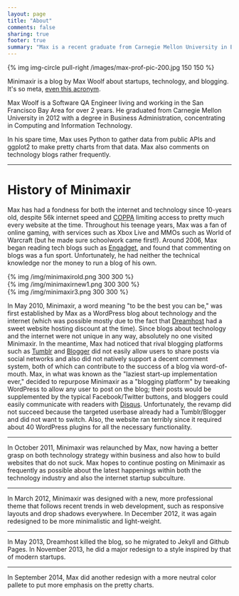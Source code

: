 ```yaml
---
layout: page
title: "About"
comments: false
sharing: true
footer: true
summary: "Max is a recent graduate from Carnegie Mellon University in Business Administration with a concentration in Computing and Information Technology, and currently works as a Software QA Engineer in the San Francisco Bay Area."
---
```


{% img img-circle pull-right /images/max-prof-pic-200.jpg 150 150 %}

Minimaxir is a blog by Max Woolf about startups, technology, and blogging. It's so meta, [even this acronym][2].

Max Woolf is a Software QA Engineer living and working in the San Francisco Bay Area for over 2 years. He graduated from Carnegie Mellon University in 2012 with a degree in Business Administration, concentrating in Computing and Information Technology.

In his spare time, Max uses Python to gather data from public APIs and ggplot2 to make pretty charts from that data. Max also comments on technology blogs rather frequently.




* * *
# History of Minimaxir #

Max has had a fondness for both the internet and technology since 10-years old, despite 56k internet speed and [COPPA][3] limiting access to pretty much every website at the time. Throughout his teenage years, Max was a fan of online gaming, with services such as Xbox Live and MMOs such as World of Warcraft (but he made sure schoolwork came first!). Around 2006, Max began reading tech blogs such as [Engadget][4], and found that commenting on blogs was a fun sport. Unfortunately, he had neither the technical knowledge nor the money to run a blog of his own.

<div class="row">

<div class="col-md-4">
{% img /img/minimaxirold.png 300 300 %}
</div>
<div class="col-md-4">
{% img /img/minimaxirnew1.png 300 300 %}
</div>
<div class="col-md-4">
{% img /img/minimaxir3.png 300 300 %}
</div>
</div>

In May 2010, Minimaxir, a word meaning "to be the best you can be," was first established by Max as a WordPress blog about technology and the internet (which was possible mostly due to the fact that [Dreamhost][5] had a sweet website hosting discount at the time). Since blogs about technology and the internet were not unique in any way, absolutely no one visited Minimaxir. In the meantime, Max had noticed that rival blogging platforms such as [Tumblr][6] and [Blogger][7] did not easily allow users to share posts via social networks and also did not natively support a decent comment system, both of which can contribute to the success of a blog via word-of-mouth. Max, in what was known as the "laziest start-up implementation ever," decided to repurpose Minimaxir as a "blogging platform" by tweaking WordPress to allow any user to post on the blog; their posts would be supplemented by the typical Facebook/Twitter buttons, and bloggers could easily communicate with readers with [Disqus][8]. Unfortunately, the revamp did not succeed because the targeted userbase already had a Tumblr/Blogger and did not want to switch. Also, the website ran terribly since it required about 40 WordPress plugins for all the necessary functionality.

---



In October 2011, Minimaxir was relaunched by Max, now having a better grasp on both technology strategy within business and also how to build websites that do not suck. Max hopes to continue posting on Minimaxir as frequently as possible about the latest happenings within both the technology industry and also the internet startup subculture.

---

In March 2012, Minimaxir was designed with a new, more professional theme that follows recent trends in web development, such as responsive layouts and drop shadows everywhere. In December 2012, it was again redesigned to be more minimalistic and light-weight.



---

In May 2013, Dreamhost killed the blog, so he migrated to Jekyll and Github Pages. In November 2013, he did a major redesign to a style inspired by that of modern startups.

---

In September 2014, Max did another redesign with a more neutral color pallete to put more emphasis on the pretty charts.


 [2]: http://xkcd.com/917/
 [3]: http://en.wikipedia.org/wiki/Children%27s_Online_Privacy_Protection_Act
 [4]: http://engadget.com
 [5]: http://dreamhost.com/
 [6]: https://www.tumblr.com/
 [7]: http://blogger.com
 [8]: http://disqus.com/  